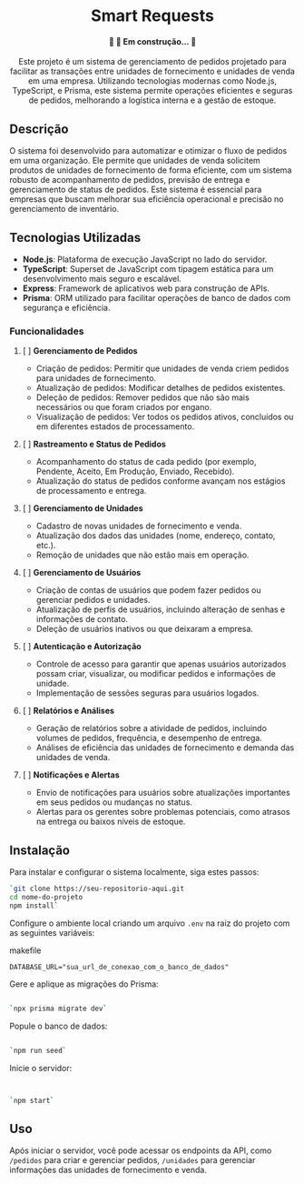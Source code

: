 

<h1 align="center">Smart Requests </h1>
<h4 align="center"> 
	🚧  🚀 Em construção...  🚧
</h4>
<p align="center">Este projeto é um sistema de gerenciamento de pedidos projetado para facilitar as transações entre unidades de fornecimento e unidades de venda em uma empresa. Utilizando tecnologias modernas como Node.js, TypeScript, e Prisma, este sistema permite operações eficientes e seguras de pedidos, melhorando a logística interna e a gestão de estoque.</p>


## Descrição

O sistema foi desenvolvido para automatizar e otimizar o fluxo de pedidos em uma organização. Ele permite que unidades de venda solicitem produtos de unidades de fornecimento de forma eficiente, com um sistema robusto de acompanhamento de pedidos, previsão de entrega e gerenciamento de status de pedidos. Este sistema é essencial para empresas que buscam melhorar sua eficiência operacional e precisão no gerenciamento de inventário.

## Tecnologias Utilizadas

-   **Node.js**: Plataforma de execução JavaScript no lado do servidor.
-   **TypeScript**: Superset de JavaScript com tipagem estática para um desenvolvimento mais seguro e escalável.
-   **Express**: Framework de aplicativos web para construção de APIs.
-   **Prisma**: ORM utilizado para facilitar operações de banco de dados com segurança e eficiência.

### Funcionalidades


1.  [ ] **Gerenciamento de Pedidos**
    
    -   Criação de pedidos: Permitir que unidades de venda criem pedidos para unidades de fornecimento.
    -   Atualização de pedidos: Modificar detalhes de pedidos existentes.
    -   Deleção de pedidos: Remover pedidos que não são mais necessários ou que foram criados por engano.
    -   Visualização de pedidos: Ver todos os pedidos ativos, concluídos ou em diferentes estados de processamento.
3.  [ ]  **Rastreamento e Status de Pedidos**
    
    -   Acompanhamento do status de cada pedido (por exemplo, Pendente, Aceito, Em Produção, Enviado, Recebido).
    -   Atualização do status de pedidos conforme avançam nos estágios de processamento e entrega.
4.  [ ]  **Gerenciamento de Unidades**
    
    -   Cadastro de novas unidades de fornecimento e venda.
    -   Atualização dos dados das unidades (nome, endereço, contato, etc.).
    -   Remoção de unidades que não estão mais em operação.
5. [ ] **Gerenciamento de Usuários**
    
    -   Criação de contas de usuários que podem fazer pedidos ou gerenciar pedidos e unidades.
    -   Atualização de perfis de usuários, incluindo alteração de senhas e informações de contato.
    -   Deleção de usuários inativos ou que deixaram a empresa.
6. [ ] **Autenticação e Autorização**
    
    -   Controle de acesso para garantir que apenas usuários autorizados possam criar, visualizar, ou modificar pedidos e informações de unidade.
    -   Implementação de sessões seguras para usuários logados.
7. [ ] **Relatórios e Análises**
    
    -   Geração de relatórios sobre a atividade de pedidos, incluindo volumes de pedidos, frequência, e desempenho de entrega.
    -   Análises de eficiência das unidades de fornecimento e demanda das unidades de venda.
8. [ ] **Notificações e Alertas**
    
    -   Envio de notificações para usuários sobre atualizações importantes em seus pedidos ou mudanças no status.
    -   Alertas para os gerentes sobre problemas potenciais, como atrasos na entrega ou baixos níveis de estoque.

## Instalação

Para instalar e configurar o sistema localmente, siga estes passos:

```bash
`git clone https://seu-repositorio-aqui.git
cd nome-do-projeto
npm install` 
```
Configure o ambiente local criando um arquivo `.env` na raiz do projeto com as seguintes variáveis:

makefile

`DATABASE_URL="sua_url_de_conexao_com_o_banco_de_dados"`

Gere e aplique as migrações do Prisma:

```bash

`npx prisma migrate dev` 
```
Popule o banco de dados:

```bash

`npm run seed` 
```
Inicie o servidor:

```bash


`npm start` 
```
## Uso

Após iniciar o servidor, você pode acessar os endpoints da API, como `/pedidos` para criar e gerenciar pedidos, `/unidades` para gerenciar informações das unidades de fornecimento e venda.
